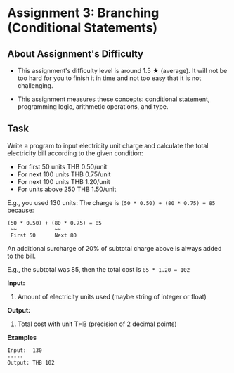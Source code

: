 # Assignment 3: Branching (Conditional Statements)

## About Assignment's Difficulty

* This assignment's difficulty level is around 1.5 ★ (average). It will not be too hard 
for you to finish it in time and not too easy that it is not challenging.

* This assignment measures these concepts: conditional statement, programming logic, 
arithmetic operations, and type.

## Task

Write a program to input electricity unit charge and calculate the total electricity 
bill according to the given condition:
* For first 50 units THB 0.50/unit
* For next 100 units THB 0.75/unit
* For next 100 units THB 1.20/unit
* For units above 250 THB 1.50/unit

E.g., you used 130 units: The charge is `(50 * 0.50) + (80 * 0.75) = 85` because:

```text
(50 * 0.50) + (80 * 0.75) = 85
 ~~            ~~
 First 50      Next 80
```

An additional surcharge of 20% of subtotal charge above is always added to the bill.

E.g., the subtotal was 85, then the total cost is `85 * 1.20 = 102`

**Input:**

1. Amount of electricity units used (maybe string of integer or float)

**Output:**

1. Total cost with unit THB (precision of 2 decimal points)

**Examples**

```text
Input:  130
-----
Output: THB 102
```
